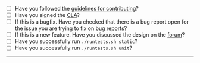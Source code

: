 - [ ] Have you followed the [guidelines for contributing](https://github.com/snapcore/snapcraft/blob/master/CONTRIBUTING.md)?
- [ ] Have you signed the [CLA](http://www.ubuntu.com/legal/contributors/)?
- [ ] If this is a bugfix. Have you checked that there is a bug report open for the issue you are trying to fix on [bug reports](https://bugs.launchpad.net/snapcraft)?
- [ ] If this is a new feature. Have you discussed the design on the [forum](https://forum.snapcraft.io)?
- [ ] Have you successfully run `./runtests.sh static`?
- [ ] Have you successfully run `./runtests.sh unit`?

-----
